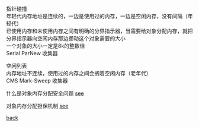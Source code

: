 指针碰撞  
年轻代内存地址是连续的，一边是使用过的内存，一边是空闲内存，没有间隔（年轻代）   
已使用内存和未使用内存之间有明确的分界指示器，当需要给对象分配内存，就把分界指示器向空闲内存那边挪动这个对象需要的大小  
一个对象的大小一定是8k的整数倍  
Serial ParNew 收集器  

空闲列表  
内存地址不连续，使用过的内存之间会搁着空闲内存（老年代）  
CMS Mark-Sweep 收集器

什么是对象内存分配安全问题 [see](7/1.md)  

对象内存分配担保机制 [see](7/2.md)  

[back](../15.md)  